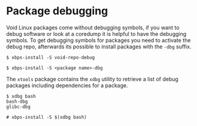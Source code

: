 # Package debugging

Void Linux packages come without debugging symbols, if you want to
debug software or look at a coredump it is helpful to have the
debugging symbols.  To get debugging symbols for packages you need to
activate the debug repo, afterwards its possible to install packages
with the `-dbg` suffix.

```
$ xbps-install -S void-repo-debug
```
```
$ xbps-install -S <package name>-dbg
```

The `xtools` package contains the `xdbg` utility to retrieve a list of
debug packages including dependencies for a package.

```
$ xdbg bash
bash-dbg
glibc-dbg
```
```
# xbps-install -S $(xdbg bash)
```

